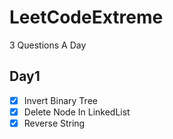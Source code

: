 # LeetCodeExtreme

3 Questions A Day

## Day1

- [x] Invert Binary Tree
- [x] Delete Node In LinkedList
- [x] Reverse String
